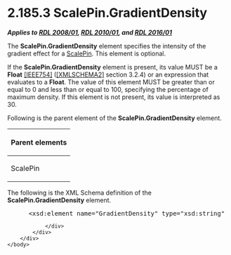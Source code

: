 <html dir="LTR" xmlns:mshelp="http://msdn.microsoft.com/mshelp" xmlns:ddue="http://ddue.schemas.microsoft.com/authoring/2003/5" xmlns:xlink="http://www.w3.org/1999/xlink" xmlns:tool="http://www.microsoft.com/tooltip">
    <head>
        <meta http-equiv="Content-Type" content="text/html; CHARSET=utf-8"></meta>
        <meta name="save" content="history"></meta>
        <title>2.185.3 ScalePin.GradientDensity</title>
        <xml>
            <mshelp:toctitle title="2.185.3 ScalePin.GradientDensity"></mshelp:toctitle>
            <mshelp:rltitle title="[MS-RDL]: ScalePin.GradientDensity"></mshelp:rltitle>
            <mshelp:keyword index="A" term="2f1e3e06-cf32-4eca-9295-8931494cb0ad"></mshelp:keyword>
            <mshelp:attr name="DCSext.ContentType" value="open specification"></mshelp:attr>
            <mshelp:attr name="AssetID" value="2f1e3e06-cf32-4eca-9295-8931494cb0ad"></mshelp:attr>
            <mshelp:attr name="TopicType" value="kbRef"></mshelp:attr>
            <mshelp:attr name="DCSext.Title" value="[MS-RDL]: ScalePin.GradientDensity" />
        </xml>
    </head>
    <body>
        <div id="header">
            <h1 class="heading">2.185.3 ScalePin.GradientDensity</h1>
        </div>
        <div id="mainSection">
            <div id="mainBody">
                <div id="allHistory" class="saveHistory"></div>
                <div id="sectionSection0" class="section" name="collapseableSection">
                    

<p><b><i>Applies to </i></b><a href="1e855f94-4617-47e4-b89e-0856c6cb420f.md"><b><i>RDL 2008/01</i></b></a><b><i>,
</i></b><a href="3428e690-a348-4ec7-8a6a-8efb42d2cdee.md"><b><i>RDL 2010/01</i></b></a><b><i>,
and </i></b><a href="52ce3983-2bfc-4e72-9359-42aaf5fe4509.md"><b><i>RDL 2016/01</i></b></a></p>

<p>The <b>ScalePin.GradientDensity</b> element specifies the
intensity of the gradient effect for a <a href="b04b7ea8-b15d-4c22-a1e2-c8ac4f7f01b0.md">ScalePin</a>. This element is
optional.</p>

<p>If the <b>ScalePin.GradientDensity</b> element is present,
its value MUST be a <b>Float</b> <a href="https://go.microsoft.com/fwlink/?LinkId=89903">[IEEE754]</a> (<a href="https://go.microsoft.com/fwlink/?LinkId=90610">[XMLSCHEMA2]</a> section
3.2.4) or an expression that evaluates to a <b>Float</b>. The value of this
element MUST be greater than or equal to 0 and less than or equal
to 100, specifying the percentage of maximum density. If this element is
not present, its value is interpreted as 30.</p>

<p>Following is the parent element of the <b>ScalePin.GradientDensity</b>
element.</p>

<table>
 <thead>
  <tr>
   <th>
   <p>Parent elements</p>
   </th>
  </tr>
 </thead>
 <tr>
  <td>
  <p>ScalePin </p>
  </td>
 </tr>
</table>

<p>The following is the XML Schema definition of the <b>ScalePin.GradientDensity</b>
element.</p>

<dl>
<dd>
<div><pre> &lt;xsd:element name=&quot;GradientDensity&quot; type=&quot;xsd:string&quot; minOccurs=&quot;0&quot;&gt;
</pre></div>
</dd></dl>


                </div>
            </div>
        </div>
    </body>
</html>
